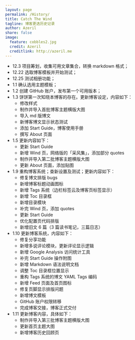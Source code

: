 ```yaml
---
layout: page  
permalink: /History/  
title: Catch The Wind  
tagline: 博客更迭历史记录  
author: Azeril
share: false  
image:  
  feature: cobbles2.jpg  
  credit: Azeril  
  creditlink: http://azeril.me  
---
```


* 12.3 项目筹划，收集可用文章集合，转换 markdown 格式；
* 12.22 选取博客模板并开始测试；
* 12.25 测试相册功能；
* 1.1 确认选用主题模板；
* 1.2 创建 GitHub 账户，发布第一个可用版本；
* 1.3 饼饼第一次知晓本博客的存在。更新博客设定，内容如下：
  * 修改样式
  * 制作并导入首批博客主题横版大图
  * 导入 md 版博文
  * 新博客博文显示状态测试
  * 添加 Start Guide，博客使用手册
  * 撰写 About 页面
* 1.5 更新内容如下：
  * 更新 Start Guide
  * 新增 Wind 页，网络版的「采风集」，添加部分 quotes
  * 制作并导入第二批博客主题横版大图
  * 更新 About 页面，添加贴图
* 1.9 重构博客系统；查新设置及测试；更新内容如下： 
  * 修复博文排版 bugs
  * 新增博客标题动画图标
  * 新增 Tags 系统（边栏标签云及博客页标签显示）
  * 新增 Toc 目录框
  * 新增目录模块
  * 补完 Wind 页，添加 quotes
  * 更新 Start Guide
  * 优化配置页代码排版
  * 新增旧文 6 篇（3 篇读书笔记，三篇日志）
* 1.10 更新博客系统，内容如下：
  * 修复分享功能
  * 新增多说评论模块，更新评论显示逻辑
  * 新增 Google Analysis 访问统计工具
  * 补完 Start Guide 操作附图
  * 新增 Markdown 语法说明文档
  * 调整 Toc 目录框位置显示
  * 重构 Tags 系统的博文 YAML Tags 编码
  * 新增 Feed 页面及首页图标
  * 修复页脚显示排版问题
  * 新增博文模板
  * GitHub 账户权限转移
  * 完成博客交接，博客正式交付
* 1.11 更新博客内容，具体如下：
  * 制作并导入第三批博客主题横版大图
  * 更新首页主题大图
  * 新增博客历史回顾页
